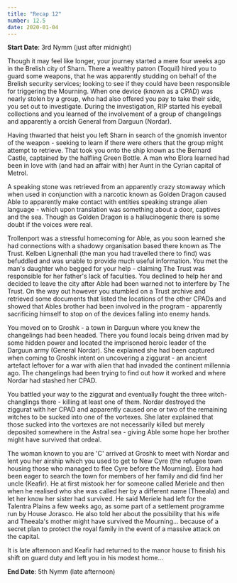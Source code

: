```yaml
---
title: "Recap 12"
number: 12.5
date: 2020-01-04
---
```


**Start Date**: 3rd Nymm (just after midnight)

Though it may feel like longer, your journey started a mere four weeks ago in the Brelish city of Sharn. There a wealthy patron (Toquil) hired you to guard some weapons, that he was apparently studding on behalf of the Brelish security services; looking to see if they could have been responsible for triggering the Mourning. When one device (known as a CPAD) was nearly stolen by a group, who had also offered you pay to take their side, you set out to investigate. During the investigation, RIP started his eyeball collections and you learned of the involvement of a group of changelings and apparently a orcish General from Darguun (Nordar).
 
Having thwarted that heist you left Sharn in search of the gnomish inventor of the weapon - seeking to learn if there were others that the group might attempt to retrieve.	That took you onto the ship known as the Bernard Castle, captained by the halfling Green Bottle. A man who Elora learned had been in love with (and had an affair with) her Aunt in the Cyrian capital of Metrol.
 
A speaking stone was retrieved from an apparently crazy stowaway which when used in conjunction with a narcotic known as Golden Dragon caused Able to apparently make contact with entities speaking strange alien language - which upon translation was something about a door, captives and the sea. Though as Golden Dragon is a hallucinogenic there is some doubt if the voices were real.
 
Trollenport was a stressful homecoming for Able, as you soon learned she had connections with a shadowy organisation based there known as The Trust. Kelben Lignenhall (the man you had travelled there to find) was befuddled and was unable to provide much useful information. You met the man's daughter who begged for your help - claiming The Trust was responsible for her father's lack of faculties. You declined to help her and decided to leave the city after Able had been warned not to interfere by The Trust. On the way out however you stumbled on a Trust archive and retrieved some documents that listed the locations of the other CPADs and showed that Ables brother had been involved in the program - apparently sacrificing himself to stop on of the devices falling into enemy hands.
 
You moved on to Groshk - a town in Darguun where you knew the changelings had been headed. There you found locals being driven mad by some hidden power and located the imprisoned heroic leader of the Darguun army (General Nordar). She explained she had been captured when coming to Groshk intent on uncovering a ziggurat - an ancient artefact leftover for a war with alien that had invaded the continent millennia ago. The changelings had been trying to find out how it worked and where Nordar had stashed her CPAD.
 
You battled your way to the ziggurat and eventually fought the three witch-changlings there - killing at least one of them. Nordar destroyed the ziggurat with her CPAD and apparently caused one or two of the remaining witches to be sucked into one of the vortexes. She later explained that those sucked into the vortexes are not necessarily killed but merely deposited somewhere in the Astral sea - giving Able some hope her brother might have survived that ordeal.
 
The woman known to you are 'C' arrived at Groshk to meet with Nordar and lent you her airship which you used to get to New Cyre (the refugee town housing those who managed to flee Cyre before the Mourning). Elora had been eager to search the town for members of her family and did find her uncle (Keafir). He at first mistook her for someone called Meriele and then when he realised who she was called her by a different name (Theeala) and let her know her sister had survived. He said Meriele had left for the Talentra Plains a few weeks ago, as some part of a settlement programme run by House Jorasco. He also told her about the possibility that his wife and Theeala's mother might have survived the Mourning… because of a secret plan to protect the royal family in the event of a massive attack on the capital. 
 
It is late afternoon and Keafir had returned to the manor house to finish his shift on guard duty and left you in his modest home…
 
**End Date**: 5th Nymm (late afternoon)